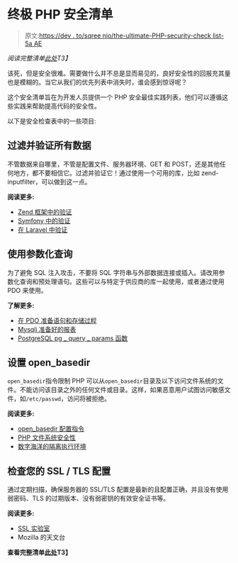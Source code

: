 # 终极 PHP 安全清单

> 原文:[https://dev . to/sqree nio/the-ultimate-PHP-security-check list-5a AE](https://dev.to/sqreenio/the-ultimate-php-security-checklist-5aae)

*阅读完整清单[此处](https://www.sqreen.io/checklists/php-security-checklist)T3】*

该死，但是安全很难。需要做什么并不总是显而易见的，良好安全性的回报充其量也是模糊的。当它从我们的优先列表中消失时，谁会感到惊讶呢？

这个安全清单旨在为开发人员提供一个 PHP 安全最佳实践列表，他们可以遵循这些实践来帮助提高代码的安全性。

以下是安全检查表中的一些项目:

## 过滤并验证所有数据

不管数据来自哪里，不管是配置文件、服务器环境、GET 和 POST，还是其他任何地方，都不要相信它。过滤并验证它！通过使用一个可用的库，比如 zend-inputfilter，可以做到这一点。

**阅读更多:**

*   [Zend 框架中的验证](https://framework.zend.com/blog/2017-06-13-zend-validator.html)
*   [Symfony 中的验证](https://symfony.com/doc/current/validation.html)
*   [在 Laravel 中验证](https://laravel.com/docs/5.6/validation)

## 使用参数化查询

为了避免 SQL 注入攻击，不要将 SQL 字符串与外部数据连接或插入。请改用参数化查询和预处理语句。这些可以与特定于供应商的库一起使用，或者通过使用 PDO 来使用。

**了解更多:**

*   [在 PDO 准备语句和存储过程](https://secure.php.net/manual/en/pdo.prepared-statements.php)
*   [Mysqli 准备好的报表](https://secure.php.net/manual/de/mysqli.quickstart.prepared-statements.php)
*   [PostgreSQL pg _ query _ params 函数](https://secure.php.net/manual/en/function.pg-query-params.php)

## 设置 open_basedir

`open_basedir`指令限制 PHP 可以从`open_basedir`目录及以下访问文件系统的文件。不能访问该目录之外的任何文件或目录。这样，如果恶意用户试图访问敏感文件，如`/etc/passwd`，访问将被拒绝。

**阅读更多:**

*   [open_basedir 配置指令](https://secure.php.net/manual/en/ini.core.php#ini.open-basedir)
*   [PHP 文件系统安全性](https://secure.php.net/manual/en/security.filesystem.php)
*   [数字海洋的隔离执行环境](https://www.digitalocean.com/community/tutorials/7-security-measures-to-protect-your-servers#isolated-execution-environments)

## 检查您的 SSL / TLS 配置

通过定期扫描，确保服务器的 SSL/TLS 配置是最新的且配置正确，并且没有使用弱密码、TLS 的过期版本、没有弱密钥的有效安全证书等。

**阅读更多:**

*   [SSL 实验室](https://www.ssllabs.com/)
*   Mozilla 的天文台

**查看完整清单[此处](https://www.sqreen.io/checklists/php-security-checklist)T3】**